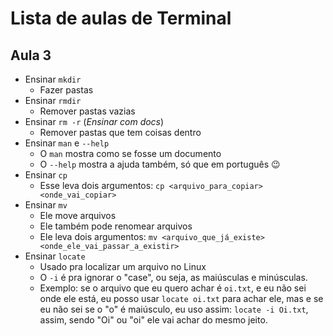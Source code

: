# Lista de aulas de Terminal

## Aula 3

* Ensinar `mkdir`
	* Fazer pastas
* Ensinar `rmdir`
	* Remover pastas vazias
* Ensinar `rm -r` (*Ensinar com docs*)
	* Remover pastas que tem coisas dentro
* Ensinar `man` e `--help`
	* O `man` mostra como se fosse um documento
	* O `--help` mostra a ajuda também, só que em português 😉
* Ensinar `cp`
	* Esse leva dois argumentos: `cp <arquivo_para_copiar> <onde_vai_copiar>`
* Ensinar `mv`
	* Ele move arquivos
	* Ele também pode renomear arquivos
	* Ele leva dois argumentos: `mv <arquivo_que_já_existe> <onde_ele_vai_passar_a_existir>`
* Ensinar `locate`
	* Usado pra localizar um arquivo no Linux
	* O `-i` é pra ignorar o "case", ou seja, as maiúsculas e minúsculas.
	* Exemplo: se o arquivo que eu quero achar é `oi.txt`, e eu não sei onde ele está, eu posso usar `locate oi.txt` para achar ele, mas e se eu não sei se o "o" é maiúsculo, eu uso assim: `locate -i Oi.txt`, assim, sendo "Oi" ou "oi" ele vai achar do mesmo jeito.
